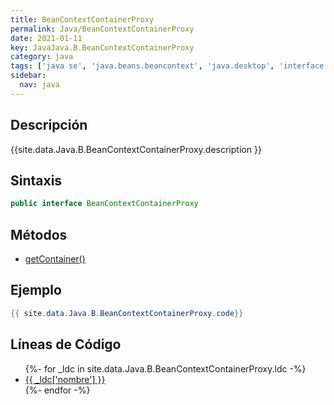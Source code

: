 ```yaml
---
title: BeanContextContainerProxy
permalink: Java/BeanContextContainerProxy
date: 2021-01-11
key: JavaJava.B.BeanContextContainerProxy
category: java
tags: ['java se', 'java.beans.beancontext', 'java.desktop', 'interface java', 'Java 1.2']
sidebar: 
  nav: java
---
```


## Descripción
{{site.data.Java.B.BeanContextContainerProxy.description }}

## Sintaxis
~~~java
public interface BeanContextContainerProxy
~~~

## Métodos
* [getContainer()](/Java/BeanContextContainerProxy/getContainer)

## Ejemplo
~~~java
{{ site.data.Java.B.BeanContextContainerProxy.code}}
~~~

## Líneas de Código
<ul>
{%- for _ldc in site.data.Java.B.BeanContextContainerProxy.ldc -%}
   <li>
       <a href="{{_ldc['url'] }}">{{ _ldc['nombre'] }}</a>
   </li>
{%- endfor -%}
</ul>
